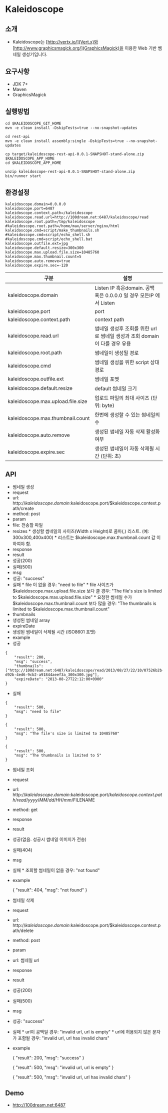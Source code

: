 # Kaleidoscope

## 소개
* Kaleidoscope는 [http://vertx.io/](Vert.x)와 [http://www.graphicsmagick.org/](GraphicsMagick)을 이용한 Web 기반 쎔네일 생성기입니다.

## 요구사항
* JDK 7+
* Maven
* GraphicsMagick

## 실행방법

	cd $KALEIDOSCOPE_GIT_HOME
	mvn -e clean install -DskipTests=true --no-snapshot-updates
	
	cd rest-api
	mvn -e clean install assembly:single -DskipTests=true --no-snapshot-updates
	
	cp target/kaleidoscope-rest-api-0.0.1-SNAPSHOT-stand-alone.zip $KALEIDOSCOPE_APP_HOME
	cd $KALEIDOSCOPE_APP_HOME
	
	unzip kaleidoscope-rest-api-0.0.1-SNAPSHOT-stand-alone.zip
	bin/runner start

## 환경설정

	kaleidoscope.domain=0.0.0.0
	kaleidoscope.port=6487
	kaleidoscope.context.path=/kaleidoscope
	kaleidoscope.read.url=http://100dream.net:6487/kaleidoscope/read
	kaleidoscope.root.path=/tmp/kaleidoscope
	#kaleidoscope.root.path=/home/max/server/nginx/html
	kaleidoscope.cmd=script/make_thumbnails.sh
	#kaleidoscope.cmd=script/echo_shell.sh
	#kaleidoscope.cmd=script/echo_shell.bat
	kaleidoscope.outfile.ext=jpg
	kaleidoscope.default.resize=300x300
	kaleidoscope.max.upload.file.size=10485760
	kaleidoscope.max.thumbnail.count=5
	kaleidoscope.auto.remove=true
	kaleidoscope.expire.sec=-120


| 구분                              | 설명                                                                        |
|-----------------------------------|-----------------------------------------------------------------------------|
| kaleidoscope.domain               | Listen IP 혹은domain. 공백 혹은 0.0.0.0 일 경우 모든IP 에서 Listen          |
| kaleidoscope.port                 | port                                                                        |
| kaleidoscope.context.path         | context path                                                                |
| kaleidoscope.read.url             | 썸네일 생성후 조회를 위한 url로 썸네일 생성과 조회 domain 이 다를 경우 유용 |
| kaleidoscope.root.path            | 썸네일이 생성될 경로                                                        |
| kaleidoscope.cmd                  | 썸네일 생성을 위한 script 상대경로                                          |
| kaleidoscope.outfile.ext          | 썸네일 포멧                                                                 |
| kaleidoscope.default.resize       | default 썸네일 크기                                                         |
| kaleidoscope.max.upload.file.size | 업로드 파일의 최대 사이즈 (단위: byte)                                      |
| kaleidoscope.max.thumbnail.count  | 한번에 생성할 수 있는 썸네일의 수                                           |
| kaleidoscope.auto.remove          | 생성된 썸네일 자동 삭제 활성화 여부                                         |
| kaleidoscope.expire.sec           | 생성된 썸네일이 자동 삭제될 시간 (단위: 초)                                 |


## API
* 썸네일 생성
 * request
  * url: http://$kaleidoscope.domain:$kaleidoscope.port/$kaleidoscope.context.path/create
  * method: post
  * param
   * file: 전송할 파일
   * resizes
    * 생성할 썸네일의 사이즈(Width x Height)로 콤마(,) 리스트. (예: 300x300,400x400)
    * 리스트는 $kaleidoscope.max.thumbnail.count 값 이하여야 함.
 * response
  * result
   * 성공(200)
   * 실패(500)
  * msg
   * 성공: "success"
   * 실패
    * file 이 없을 경우: "need to file"
    * file 사이즈가 $kaleidoscope.max.upload.file.size 보다 클 경우: "The file's size is limited to $kaleidoscope.max.upload.file.size"
    * 요청한 썸네일 수가 $kaleidoscope.max.thumbnail.count 보다 많을 경우: "The thumbnails is limited to $kaleidoscope.max.thumbnail.count"
  * thumbnails
   * 생성된 썸네일 array
  * expireDate
   * 생성된 썸네일이 삭제될 시간 (ISO8601 포맷)
  * example
   * 성공

	{
		"result": 200,
		"msg": "success",
		"thumbnails": ["http://100dream.net:6487/kaleidoscope/read/2013/08/27/22/10/07526b2b-d92b-4ed6-9cb2-a91844aeef3a_300x300.jpg"],
		"expireDate": "2013-08-27T22:12:00+0900"
	}

   * 실패

	{
		"result": 500,
		"msg": "need to file"
	}
	
	{
		"result": 500,
		"msg": "The file's size is limited to 10485760"
	}
	
	{
		"result": 500,
		"msg": "The thumbnails is limited to 5"
	}


* 썸네일 조회
 * request
  * url: http://$kaleidoscope.domain:$kaleidoscope.port/$kaleidoscope.context.path/read/yyyy/MM/dd/HH/mm/$FILENAME
  * method: get
 * response
  * result
   * 성공(없음. 성공시 썸네일 이미지가 전송)
   * 실패(404)
  * msg
   * 실패
    * 조회할 썸네일이 없을 경우: "not found"
  * example

	{
		"result": 404,
		"msg": "not found"
	}
  

* 썸네일 삭제
 * request
  * url: http://$kaleidoscope.domain:$kaleidoscope.port/$kaleidoscope.context.path/delete
  * method: post
  * param
   * url: 썸네일 url
 * response
  * result
   * 성공(200)
   * 실패(500)
  * msg
   * 성공: "success"
   * 실패
    * url이 공백일 경우: "invalid url, url is empty"
    * url에 허용되지 않은 문자가 포함될 경우: "invalid url, url has invalid chars"
  * example

	{
		"result": 200,
		"msg": "success"
	}
	
	{
		"result": 500,
		"msg": "invalid url, url is empty"
	}
	
	{
		"result": 500,
		"msg": "invalid url, url has invalid chars"
	}

## Demo
* http://100dream.net:6487
